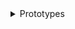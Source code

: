 
<details>

<summary >Prototypes</summary>

</div>

_This text is written in Markdown format and converted to HTML at load time and inserted here._

The following are GitHub projects currently built on TooToo:

Develop build: <a href="prototypes/0-template/index.html" target="_blank">template</a>
Current build: <a href="https://pushme-pullyou.github.io/tootoo13/prototypes/0-template/" target="_blank">template</a>

Develop build: <a href="prototypes/0-template-threejs/index.html" target="_blank">template threejs</a>
Current build: <a href="https://pushme-pullyou.github.io/tootoo13/prototypes/0-template-threejs/" target="_blank">template threejs</a>

Develop build: <a href="prototypes/pushme-pullyou/index.html" target="_blank">pushme-pullyou</a>
Current build: <a href="https://pushme-pullyou.github.io" target="_blank">pushme-pullyou</a>

Develop build: <a href="prototypes/spider-gbxml-tools/index.html" target="_blank">spider-gbxml-tools</a>
Current build: <a href="https://ladybug-tools.github.io/spider-gbxml-tools" target="_blank">spider-gbxml-tools</a>

Develop build: <a href="prototypes/spider-gbxml-viewer/index.html" target="_blank">spider-gbxml-viewer</a>
Current build: <a href="https://ladybug-tools.github.io/spider-gbxml-tools/spider-gbxml-viewer/" target="_blank">spider-gbxml-viewer</a>

Develop build: <a href="prototypes/spider-rad-viewer-home/index.html" target="_blank">spider-rad-viewer-home</a>
Current build: <a href="https://ladybug-tools.github.io/spider-rad-viewer" target="_blank">spider-rad-viewer-home</a>

Develop build: <a href="prototypes/spider-rad-viewer/rad-viewer/index.html" target="_blank">spider-rad-viewer</a>
Current build: <a href="https://ladybug-tools.github.io/spider-rad-viewer/rad-viewer" target="_blank">spider-rad-viewer</a>

Develop build: <a href="prototypes/theo-armour/index.html" target="_blank">theo-armour</a>
Current build: <a href="https://theo-armour.github.io" target="_blank">theo-armour</a>

</div>

</details>

<!--


Develop build: <a href="prototypes//index.html" target="_blank"></a>
Current build: <a href="https://.github.io" target="_blank"></a>


-->

